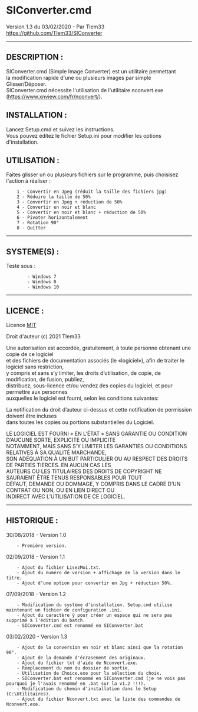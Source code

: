 # SIConverter.cmd 

Version 1.3 du 03/02/2020 - Par Tlem33  
https://github.com/Tlem33/SIConverter

***

## DESCRIPTION :

SIConverter.cmd (Simple Image Converter) est un utilitaire permettant  
la modification rapide d'une ou plusieurs images par simple Glisser/Déposer.  
SIConverter.cmd nécessite l'utilisation de l'utilitaire nconvert.exe (https://www.xnview.com/fr/nconvert/).


## INSTALLATION :

Lancez Setup.cmd et suivez les instructions.  
Vous pouvez éditez le fichier Setup.ini pour modifier les options d'installation.


## UTILISATION :

Faites glisser un ou plusieurs fichiers sur le programme, puis choisisez l'action à réaliser :

		1 - Convertir en Jpeg (réduit la taille des fichiers jpg)  
		2 - Réduire la taille de 50%  
		3 - Convertir en Jpeg + réduction de 50%  
		4 - Convertir en noir et blanc  
		5 - Convertir en noir et blanc + réduction de 50%  
		6 - Pivoter horizontalement  
		7 - Rotation 90°  
		8 - Quitter  

***

## SYSTEME(S) :

Testé sous :

            - Windows 7
            - Windows 8
            - Windows 10

***

## LICENCE :

Licence [MIT](https://fr.wikipedia.org/wiki/Licence_MIT)  

Droit d'auteur (c) 2021 Tlem33  

Une autorisation est accordée, gratuitement, à toute personne obtenant une copie de ce logiciel  
et des fichiers de documentation associés (le «logiciel»), afin de traiter le logiciel sans restriction,  
y compris et sans s’y limiter, les droits d’utilisation, de copie, de modification, de fusion, publiez,  
distribuez, sous-licence et/ou vendez des copies du logiciel, et pour permettre aux personnes  
auxquelles le logiciel est fourni, selon les conditions suivantes:  

La notification du droit d’auteur ci-dessus et cette notification de permission doivent être incluses  
dans toutes les copies ou portions substantielles du Logiciel.  

LE LOGICIEL EST FOURNI « EN L’ÉTAT » SANS GARANTIE OU CONDITION D’AUCUNE SORTE, EXPLICITE OU IMPLICITE  
NOTAMMENT, MAIS SANS S’Y LIMITER LES GARANTIES OU CONDITIONS RELATIVES À SA QUALITÉ MARCHANDE,  
SON ADÉQUATION À UN BUT PARTICULIER OU AU RESPECT DES DROITS DE PARTIES TIERCES. EN AUCUN CAS LES  
AUTEURS OU LES TITULAIRES DES DROITS DE COPYRIGHT NE SAURAIENT ÊTRE TENUS RESPONSABLES POUR TOUT  
DÉFAUT, DEMANDE OU DOMMAGE, Y COMPRIS DANS LE CADRE D’UN CONTRAT OU NON, OU EN LIEN DIRECT OU  
INDIRECT AVEC L’UTILISATION DE CE LOGICIEL.

---

## HISTORIQUE :

30/08/2018 - Version 1.0

		- Première version.


02/09/2018 - Version 1.1

		- Ajout du fichier LisezMoi.txt.  
		- Ajout du numéro de version + affichage de la version dans le titre.  
		- Ajout d'une option pour convertir en Jpg + réduction 50%.  


07/09/2018 - Version 1.2

		- Modification du système d'installation. Setup.cmd utilise maintenant un fichier de configuration .ini.
		- Ajout du caractère ÿ pour créer un espace qui ne sera pas supprimé à l'édition du batch.
		- SIConverter.cmd est renommé en SIConverter.bat


03/02/2020 - Version 1.3

		- Ajout de la conversion en noir et blanc ainsi que la rotation 90°.
		- Ajout de la demande d'écrasement des originaux.
		- Ajout du fichier txt d'aide de Nconvert.exe.
		- Remplacement du nom du dossier de sortie.
		- Utilisation de Choice.exe pour la sélection du choix.
		- SIConverter.bat est renommé en SIConverter.cmd (je ne vois pas pourquoi je l'avais renommé en .bat sur la v1.2 !!!).
		- Modification du chemin d'installation dans le Setup (C:\Utilitaires).
		- Ajout du fichier Nconvert.txt avec la liste des commandes de Nconvert.exe.

